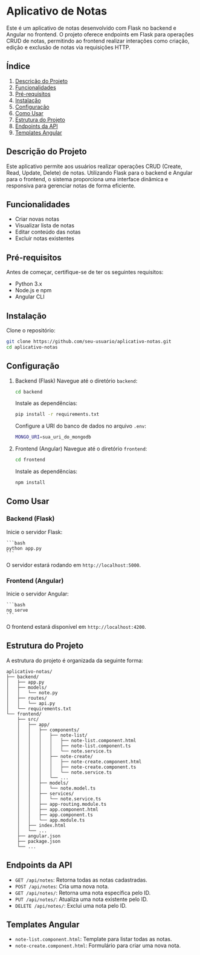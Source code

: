# Aplicativo de Notas

Este é um aplicativo de notas desenvolvido com Flask no backend e Angular no frontend. O projeto oferece endpoints em Flask para operações CRUD de notas, permitindo ao frontend realizar interações como criação, edição e exclusão de notas via requisições HTTP.

## Índice

1. [Descrição do Projeto](#descrição-do-projeto)
2. [Funcionalidades](#funcionalidades)
3. [Pré-requisitos](#pré-requisitos)
4. [Instalação](#instalação)
5. [Configuração](#configuração)
6. [Como Usar](#como-usar)
7. [Estrutura do Projeto](#estrutura-do-projeto)
8. [Endpoints da API](#endpoints-da-api)
9. [Templates Angular](#templates-angular)

## Descrição do Projeto

Este aplicativo permite aos usuários realizar operações CRUD (Create, Read, Update, Delete) de notas. Utilizando Flask para o backend e Angular para o frontend, o sistema proporciona uma interface dinâmica e responsiva para gerenciar notas de forma eficiente.

## Funcionalidades

- Criar novas notas
- Visualizar lista de notas
- Editar conteúdo das notas
- Excluir notas existentes

## Pré-requisitos

Antes de começar, certifique-se de ter os seguintes requisitos:

- Python 3.x
- Node.js e npm
- Angular CLI

## Instalação

Clone o repositório:
```bash
git clone https://github.com/seu-usuario/aplicativo-notas.git
cd aplicativo-notas
```

## Configuração

1. Backend (Flask)
    Navegue até o diretório `backend`:
    ```bash
    cd backend
    ```

    Instale as dependências:
    ```bash
    pip install -r requirements.txt
    ```

    Configure a URI do banco de dados no arquivo `.env`:
    ```bash
    MONGO_URI=sua_uri_do_mongodb
    ```

2. Frontend (Angular)
    Navegue até o diretório `frontend`:
    ```bash
    cd frontend
    ```

    Instale as dependências:
    ```bash
    npm install
    ```

## Como Usar

### Backend (Flask)

Inicie o servidor Flask:

    ```bash
    python app.py
    ```

O servidor estará rodando em `http://localhost:5000`.

### Frontend (Angular)

Inicie o servidor Angular:

    ```bash
    ng serve
    ```

O frontend estará disponível em `http://localhost:4200`.

## Estrutura do Projeto

A estrutura do projeto é organizada da seguinte forma:

```
aplicativo-notas/
├── backend/
│   ├── app.py
│   ├── models/
│   │   └── note.py
│   ├── routes/
│   │   └── api.py
│   └── requirements.txt
└── frontend/
    ├── src/
    │   ├── app/
    │   │   ├── components/
    │   │   │   ├── note-list/
    │   │   │   │   ├── note-list.component.html
    │   │   │   │   ├── note-list.component.ts
    │   │   │   │   └── note.service.ts
    │   │   │   ├── note-create/
    │   │   │   │   ├── note-create.component.html
    │   │   │   │   ├── note-create.component.ts
    │   │   │   │   └── note.service.ts
    │   │   │   └── ...
    │   │   ├── models/
    │   │   │   └── note.model.ts
    │   │   ├── services/
    │   │   │   └── note.service.ts
    │   │   ├── app-routing.module.ts
    │   │   ├── app.component.html
    │   │   ├── app.component.ts
    │   │   └── app.module.ts
    │   ├── index.html
    │   └── ...
    ├── angular.json
    ├── package.json
    └── ...
```

## Endpoints da API
* `GET /api/notes`: Retorna todas as notas cadastradas.
* `POST /api/notes`: Cria uma nova nota.
* `GET /api/notes/`: Retorna uma nota específica pelo ID.
* `PUT /api/notes/`: Atualiza uma nota existente pelo ID.
* `DELETE /api/notes/`: Exclui uma nota pelo ID.

## Templates Angular
* `note-list.component.html`: Template para listar todas as notas.
* `note-create.component.html`: Formulário para criar uma nova nota.

